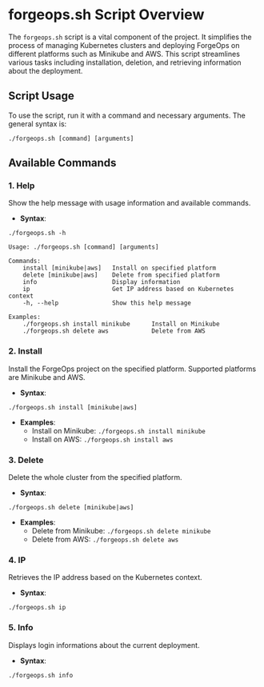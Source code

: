 # forgeops.sh Script Overview

The `forgeops.sh` script is a vital component of the project. It simplifies the process of managing Kubernetes clusters and deploying ForgeOps on different platforms such as Minikube and AWS. This script streamlines various tasks including installation, deletion, and retrieving information about the deployment.

## Script Usage

To use the script, run it with a command and necessary arguments. The general syntax is:

```
./forgeops.sh [command] [arguments]
```

## Available Commands

### 1. Help

Show the help message with usage information and available commands.

- **Syntax**:
```
./forgeops.sh -h

Usage: ./forgeops.sh [command] [arguments]

Commands:
    install [minikube|aws]   Install on specified platform
    delete [minikube|aws]    Delete from specified platform
    info                     Display information
    ip                       Get IP address based on Kubernetes context
    -h, --help               Show this help message

Examples:
    ./forgeops.sh install minikube      Install on Minikube
    ./forgeops.sh delete aws            Delete from AWS
```

### 2. Install

Install the ForgeOps project on the specified platform. Supported platforms are Minikube and AWS.

- **Syntax**:
```
./forgeops.sh install [minikube|aws]
```
- **Examples**:
    - Install on Minikube: `./forgeops.sh install minikube`
    - Install on AWS: `./forgeops.sh install aws`

### 3. Delete

Delete the whole cluster from the specified platform.

- **Syntax**:
```
./forgeops.sh delete [minikube|aws]
```
- **Examples**:
    - Delete from Minikube: `./forgeops.sh delete minikube`
    - Delete from AWS: `./forgeops.sh delete aws`

### 4. IP

Retrieves the IP address based on the Kubernetes context.

- **Syntax**:
```
./forgeops.sh ip
```

### 5. Info

Displays login informations about the current deployment.

- **Syntax**:
```
./forgeops.sh info
```
